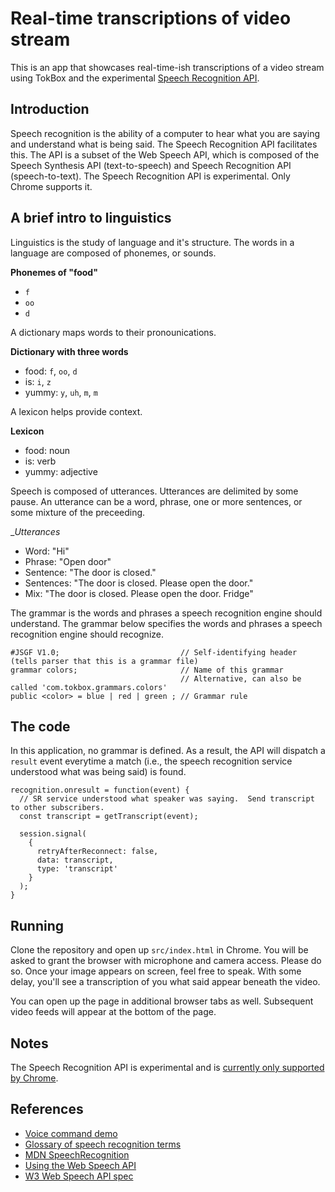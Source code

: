 # Real-time transcriptions of video stream

This is an app that showcases real-time-ish transcriptions of a video stream using TokBox and the experimental [Speech Recognition API](https://developer.mozilla.org/en-US/docs/Web/API/SpeechRecognition).

## Introduction

Speech recognition is the ability of a computer to hear what you are saying and understand what is being said.  The Speech Recognition API facilitates this.  The API is a subset of the Web Speech API, which is composed of the Speech Synthesis API (text-to-speech) and Speech Recognition API (speech-to-text).  The Speech Recognition API is experimental.  Only Chrome supports it.

## A brief intro to linguistics

Linguistics is the study of language and it's structure.  The words in a language are composed of phonemes, or sounds.

__Phonemes of "food"__
* `f`
* `oo`
* `d`

A dictionary maps words to their pronounications.

__Dictionary with three words__
* food: `f`, `oo`, `d`
* is: `i`, `z`
* yummy: `y`, `uh`, `m`, `m`

A lexicon helps provide context.

__Lexicon__
* food: noun
* is: verb
* yummy: adjective

Speech is composed of utterances.  Utterances are delimited by some pause.  An utterance can be a word, phrase, one or more sentences, or some mixture of the preceeding.

__Utterances_
* Word: "Hi"
* Phrase: "Open door"
* Sentence: "The door is closed."
* Sentences: "The door is closed.  Please open the door."
* Mix: "The door is closed.  Please open the door.  Fridge"

The grammar is the words and phrases a speech recognition engine should understand.  The grammar below specifies the words and phrases a speech recognition engine should recognize.

```
#JSGF V1.0;                           // Self-identifying header (tells parser that this is a grammar file)
grammar colors;                       // Name of this grammar
                                      // Alternative, can also be called 'com.tokbox.grammars.colors'
public <color> = blue | red | green ; // Grammar rule
```

## The code

In this application, no grammar is defined.  As a result, the API will dispatch a `result` event everytime a match (i.e., the speech recognition service understood what was being said) is found.

```
recognition.onresult = function(event) {
  // SR service understood what speaker was saying.  Send transcript to other subscribers.
  const transcript = getTranscript(event);

  session.signal(
    {
      retryAfterReconnect: false,
      data: transcript,
      type: 'transcript'
    }
  );
}
```

## Running

Clone the repository and open up `src/index.html` in Chrome.  You will be asked to grant the browser with microphone and camera access.  Please do so.  Once your image appears on screen, feel free to speak.  With some delay, you'll see a transcription of you what said appear beneath the video.

You can open up the page in additional browser tabs as well.  Subsequent video feeds will appear at the bottom of the page.

## Notes
The Speech Recognition API is experimental and is [currently only supported by Chrome](https://developer.mozilla.org/en-US/docs/Web/API/SpeechRecognition#Browser_compatibility).

## References
* [Voice command demo](https://mdn.github.io/web-speech-api/speech-color-changer/)
* [Glossary of speech recognition terms](https://www.lumenvox.com/resources/tips/tipsGlossary.aspx)
* [MDN SpeechRecognition](https://developer.mozilla.org/en-US/docs/Web/API/SpeechRecognition)
* [Using the Web Speech API](https://developer.mozilla.org/en-US/docs/Web/API/Web_Speech_API/Using_the_Web_Speech_API)
* [W3 Web Speech API spec](https://w3c.github.io/speech-api)
